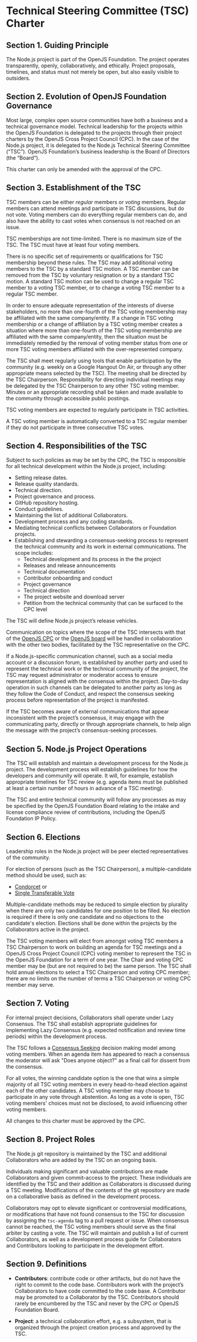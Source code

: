 # Technical Steering Committee (TSC) Charter

## Section 1. Guiding Principle

The Node.js project is part of the OpenJS Foundation. The project
operates transparently, openly, collaboratively, and ethically.
Project proposals, timelines, and status must not merely be
open, but also easily visible to outsiders.

## Section 2. Evolution of OpenJS Foundation Governance

Most large, complex open source communities have both a business and a
technical governance model. Technical leadership for the projects
within the OpenJS Foundation is delegated to the projects through
their project charters by the OpenJS Cross Project Council (CPC).
In the case of the Node.js project, it is delegated to the Node.js
Technical Steering Committee (“TSC”). OpenJS Foundation’s business
leadership is the Board of Directors (the “Board”).

This charter can only be amended with the approval of the CPC.

## Section 3. Establishment of the TSC

TSC members can be either _regular_ members or _voting_ members. Regular
members can attend meetings and participate in TSC discussions, but do not
vote. Voting members can do everything regular members can do, and also have
the ability to cast votes when consensus is not reached on an issue.

TSC memberships are not time-limited. There is no maximum size of the TSC.
The TSC must have at least four voting members.

There is no specific set of requirements or qualifications for TSC
membership beyond these rules. The TSC may add additional voting members to the
TSC by a standard TSC motion. A TSC member can be removed from the
TSC by voluntary resignation or by a standard TSC motion. A standard TSC motion
can be used to change a regular TSC member to a voting TSC member, or to change
a voting TSC member to a regular TSC member.

In order to ensure adequate representation of the interests of diverse stakeholders,
no more than one-fourth of the TSC voting membership may be affiliated with the same
company/entity.
If a change in TSC voting membership or a change of affiliation by a TSC voting member
creates a situation where more than one-fourth of the TSC voting membership are
affiliated with the same company/entity, then the situation must be immediately remedied
by the removal of voting member status from one or more TSC voting members affiliated
with the over-represented company.

The TSC shall meet regularly using tools that enable participation by the
community (e.g. weekly on a Google Hangout On Air, or through any other
appropriate means selected by the TSC). The meeting shall be directed by
the TSC Chairperson. Responsibility for directing individual meetings may be
delegated by the TSC Chairperson to any other TSC voting member. Minutes or an
appropriate recording shall be taken and made available to the community
through accessible public postings.

TSC voting members are expected to regularly participate in TSC activities.

A TSC voting member is automatically converted to a TSC regular member if
they do not participate in three consecutive TSC votes.

## Section 4. Responsibilities of the TSC

Subject to such policies as may be set by the CPC, the TSC is
responsible for all technical development within the Node.js project,
including:

* Setting release dates.
* Release quality standards.
* Technical direction.
* Project governance and process.
* GitHub repository hosting.
* Conduct guidelines.
* Maintaining the list of additional Collaborators.
* Development process and any coding standards.
* Mediating technical conflicts between Collaborators or Foundation
  projects.
* Establishing and stewarding a consensus-seeking process to represent the technical community and its work in external communications. The scope includes:
  * Technical development and its process in the the project
  * Releases and release announcements
  * Technical documentation
  * Contributor onboarding and conduct
  * Project governance
  * Technical direction
  * The project website and download server
  * Petition from the technical community that can be surfaced to the CPC level

The TSC will define Node.js project’s release vehicles.

Communication on topics where the scope of the TSC intersects with that of the [OpenJS CPC][] or the [OpenJS board][] will be handled in collaboration with the other two bodies, facilitated by the TSC representative on the CPC.

If a Node.js-specific communication channel, such as a social media account or a discussion forum, is established by another party and used to represent the technical work or the technical community of the project, the TSC may request administrator or moderator access to ensure representation is aligned with the consensus within the project. Day-to-day operation in such channels can be delegated to another party as long as they follow the Code of Conduct, and respect the consensus seeking process before representation of the project is manifested.

If the TSC becomes aware of external communications that appear inconsistent with the project’s consensus, it may engage with the communicating party, directly or through appropriate channels, to help align the message with the project’s consensus-seeking processes.

## Section 5. Node.js Project Operations

The TSC will establish and maintain a development process for the
Node.js project. The development process will establish guidelines
for how the developers and community will operate. It will, for example,
establish appropriate timelines for TSC review (e.g. agenda items must be
published at least a certain number of hours in advance of a TSC
meeting).

The TSC and entire technical community will follow any processes as may
be specified by the OpenJS Foundation Board relating to the intake and license
compliance review of contributions, including the OpenJS Foundation IP Policy.

## Section 6. Elections

Leadership roles in the Node.js project will be peer elected
representatives of the community.

For election of persons (such as the TSC Chairperson), a multiple-candidate
method should be used, such as:

* [Condorcet][] or
* [Single Transferable Vote][]

Multiple-candidate methods may be reduced to simple election by plurality
when there are only two candidates for one position to be filled. No
election is required if there is only one candidate and no objections to
the candidate's election. Elections shall be done within the projects by
the Collaborators active in the project.

The TSC voting members will elect from amongst voting TSC members a TSC
Chairperson to work on building an agenda for TSC meetings and a OpenJS
Cross Project Council (CPC) voting member to represent the TSC in
the OpenJS Foundation for a term of one year. The Chair and voting CPC
member may be (but are not required to be) the same person.
The TSC shall hold annual elections to select a TSC Chairperson and
voting CPC member; there are no limits on the number
of terms a TSC Chairperson or voting CPC member may serve.

## Section 7. Voting

For internal project decisions, Collaborators shall operate under Lazy
Consensus. The TSC shall establish appropriate guidelines for
implementing Lazy Consensus (e.g. expected notification and review time
periods) within the development process.

The TSC follows a [Consensus Seeking][] decision making model among voting members.
When an agenda item has appeared to reach a consensus the moderator will ask
"Does anyone object?" as a final call for dissent from the consensus.

For all votes, the winning candidate option is the one that wins a simple
majority of all TSC voting members in every head-to-head election against each
of the other candidates. A TSC voting member may choose to participate in any
vote through abstention. As long as a vote is open, TSC voting members' choices
must not be disclosed, to avoid influencing other voting members.

All changes to this charter must be approved by the CPC.

## Section 8. Project Roles

The Node.js git repository is maintained by the TSC and
additional Collaborators who are added by the TSC on an ongoing basis.

Individuals making significant and valuable contributions are made Collaborators
and given commit-access to the project. These individuals are identified by the
TSC and their addition as Collaborators is discussed during a TSC meeting.
Modifications of the contents of the git repository are made on a collaborative
basis as defined in the development process.

Collaborators may opt to elevate significant or controversial
modifications, or modifications that have not found consensus to the TSC
for discussion by assigning the `tsc-agenda` tag to a pull request or
issue. When consensus cannot be reached, the TSC voting members should serve as
the final arbiter by casting a vote. The TSC will maintain and publish a list of
current Collaborators, as well as a development process guide for Collaborators
and Contributors looking to participate in the development effort.

## Section 9. Definitions

* **Contributors**: contribute code or other artifacts, but do not have
  the right to commit to the code base. Contributors work with the
  project’s Collaborators to have code committed to the code base. A
  Contributor may be promoted to a Collaborator by the TSC. Contributors should
  rarely be encumbered by the TSC and never by the CPC or OpenJS Foundation Board.

* **Project**: a technical collaboration effort, e.g. a subsystem, that
  is organized through the project creation process and approved by the
  TSC.

[Condorcet]: https://en.wikipedia.org/wiki/Condorcet_method
[Consensus Seeking]: https://en.wikipedia.org/wiki/Consensus-seeking_decision-making
[OpenJS CPC]: https://github.com/openjs-foundation/cross-project-council/blob/main/CPC-CHARTER.md
[OpenJS board]: https://images.prismic.io/openjsf/c31b195a-83c9-4d89-9d92-d0cb8840ea20_OpenJS-Foundation-Bylaws-2023-09-18.pdf
[Single Transferable Vote]: https://en.wikipedia.org/wiki/Single_transferable_vote
